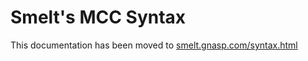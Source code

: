 Smelt's MCC Syntax
==================

This documentation has been moved to 
[smelt.gnasp.com/syntax.html](http://smelt.gnasp.com/syntax.html)
